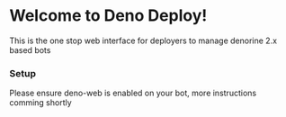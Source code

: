 # Welcome to Deno Deploy!
This is the one stop web interface for deployers to manage denorine 2.x based bots
### Setup
Please ensure deno-web is enabled on your bot, more instructions comming shortly
